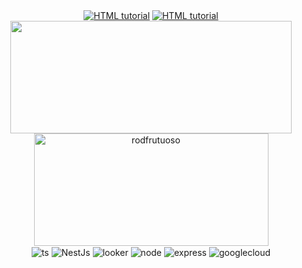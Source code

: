 
<div align="center" style="display: inline_block">
<a  href="https://www.linkedin.com/in/rodrigo-frutuoso-dos-santos-699787156"><img  src="https://img.shields.io/badge/LinkedIn-0077B5?style=for-the-badge&logo=linkedin&logoColor=white)" alt="HTML tutorial" ></a>
<a  href="https://mail.google.com/mail/u/0/?fs=1&to=rodfrutuoso@hotmail.com&tf=cm"><img  src="https://img.shields.io/badge/Gmail-D14836?style=for-the-badge&logo=gmail&logoColor=white" alt="HTML tutorial" ></a>
</div>

<div align="center">

<a href="https://github.com/rodfrutuoso/">
  <img loading="lazy" height="180em" src="https://github-readme-stats.vercel.app/api?username=rodfrutuoso&include_all_commits=true&count_private=true&show_icons=true&line_height=20&title_color=7A7ADB&icon_color=2234AE&text_color=D3D3D3&bg_color=0,000000,130F40" width="450"/>
  <img loading="lazy" height="180em" src="https://github-readme-stats.vercel.app/api/top-langs?username=rodfrutuoso&show_icons=true&locale=en&layout=compact&line_height=20&title_color=7A7ADB&icon_color=2234AE&text_color=D3D3D3&bg_color=0,000000,130F40" width="375"  alt="rodfrutuoso"/>

</a>
</div>

<div align="center" style="display: inline_block">
  <!-- <img align="center" alt="sheets" src="https://img.shields.io/badge/Google%20Sheets-34A853?style=for-the-badge&logo=google-sheets&logoColor=white" /> -->
  <img align="center" alt="ts" src="https://img.shields.io/badge/TypeScript-007ACC?style=for-the-badge&logo=typescript&logoColor=white" />
  <img align="center" alt="NestJs" src="https://img.shields.io/badge/nestjs-%23E0234E.svg?style=for-the-badge&logo=nestjs&logoColor=white" />
  <img align="center" alt="looker" src="https://img.shields.io/badge/LOOKER_STUDIO-blue?style=for-the-badge&logo=looker&logoColor=white" />
  <img align="center" alt="node" src="https://img.shields.io/badge/node.js-6DA55F?style=for-the-badge&logo=node.js&logoColor=white" />
  <img align="center" alt="express" src="https://img.shields.io/badge/Express.js-404D59?style=for-the-badge" />
  <img align="center" alt="googlecloud" src="https://img.shields.io/badge/Google_Cloud-1572B6?style=for-the-badge&logo=google-cloud&logoColor=white" />
<!--   <img align="center" alt="html5" src="https://img.shields.io/badge/HTML5-E34F26?style=for-the-badge&logo=html5&logoColor=white" />
  <img align="center" alt="css" src="https://img.shields.io/badge/CSS3-1572B6?style=for-the-badge&logo=css3&logoColor=white" /> -->
</div><br/>
